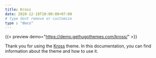 ```yaml
---
title: Kross
date: 2020-12-18T10:00:00+07:00
# type dont remove or customize
type : "docs"
---
```


{{< preview demo="https://demo.gethugothemes.com/kross/" >}}

Thank you for using the [Kross](https://gethugothemes.com/themes/kross-hugo/) theme. In this documentation, you can find information about the theme and how to use it.